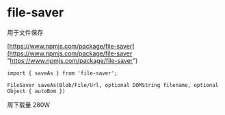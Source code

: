# file-saver

用于文件保存

[https://www.npmjs.com/package/file-saver](https://www.npmjs.com/package/file-saver "https://www.npmjs.com/package/file-saver")

```text
import { saveAs } from 'file-saver';

FileSaver saveAs(Blob/File/Url, optional DOMString filename, optional Object { autoBom })
```

周下载量 280W

